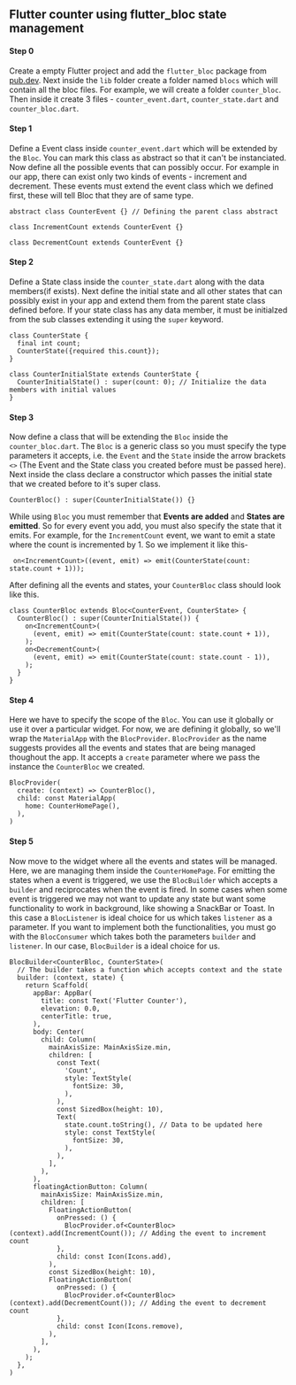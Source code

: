 ## Flutter counter using flutter_bloc state management

#### Step 0

Create a empty Flutter project and add the `flutter_bloc` package from [pub.dev](https://pub.dev/). Next inside the `lib` folder create a folder named `blocs` which will contain all the bloc files. For example, we will create a folder `counter_bloc`. Then inside it create 3 files - `counter_event.dart`, `counter_state.dart` and `counter_bloc.dart`.

#### Step 1

Define a Event class inside `counter_event.dart` which will be extended by the `Bloc`. You can mark this class as abstract so that it can't be instanciated. Now define all the possible events that can possibly occur. For example in our app, there can exist only two kinds of events - increment and decrement. These events must extend the event class which we defined first, these will tell Bloc that they are of same type.

```
abstract class CounterEvent {} // Defining the parent class abstract

class IncrementCount extends CounterEvent {}

class DecrementCount extends CounterEvent {}
```

#### Step 2

Define a State class inside the `counter_state.dart` along with the data members(if exists). Next define the initial state and all other states that can possibly exist in your app and extend them from the parent state class defined before. If your state class has any data member, it must be initialzed from the sub classes extending it using the `super` keyword.

```
class CounterState {
  final int count;
  CounterState({required this.count});
}

class CounterInitialState extends CounterState {
  CounterInitialState() : super(count: 0); // Initialize the data members with initial values
}
```

#### Step 3

Now define a class that will be extending the `Bloc` inside the `counter_bloc.dart`. The `Bloc` is a generic class so you must specify the type parameters it accepts, i.e. the `Event` and the `State` inside the arrow brackets `<>` (The Event and the State class you created before must be passed here). Next inside the class declare a constructor which passes the initial state that we created before to it's super class.

```
CounterBloc() : super(CounterInitialState()) {}
```

While using `Bloc` you must remember that <b>Events are added</b> and <b> States are emitted</b>. So for every event you add, you must also specify the state that it emits.
For example, for the `IncrementCount` event, we want to emit a state where the count is incremented by 1. So we implement it like this-

```
 on<IncrementCount>((event, emit) => emit(CounterState(count: state.count + 1)));
```

After defining all the events and states, your `CounterBloc` class should look like this.

```
class CounterBloc extends Bloc<CounterEvent, CounterState> {
  CounterBloc() : super(CounterInitialState()) {
    on<IncrementCount>(
      (event, emit) => emit(CounterState(count: state.count + 1)),
    );
    on<DecrementCount>(
      (event, emit) => emit(CounterState(count: state.count - 1)),
    );
  }
}
```

#### Step 4

Here we have to specify the scope of the `Bloc`. You can use it globally or use it over a particular widget. For now, we are defining it globally, so we'll wrap the `MaterialApp` with the `BlocProvider`. `BlocProvider` as the name suggests provides all the events and states that are being managed thoughout the app. It accepts a `create` parameter where we pass the instance the `CounterBloc` we created.

```
BlocProvider(
  create: (context) => CounterBloc(),
  child: const MaterialApp(
    home: CounterHomePage(),
  ),
)
```

#### Step 5

Now move to the widget where all the events and states will be managed. Here, we are managing them inside the `CounterHomePage`. For emitting the states when a event is triggered, we use the `BlocBuilder` which accepts a `builder` and reciprocates when the event is fired. In some cases when some event is triggered we may not want to update any state but want some functionality to work in background, like showing a SnackBar or Toast. In this case a `BlocListener` is ideal choice for us which takes `listener` as a parameter. If you want to implement both the functionalities, you must go with the `BlocConsumer` which takes both the parameters `builder` and `listener`. In our case, `BlocBuilder` is a ideal choice for us.

```
BlocBuilder<CounterBloc, CounterState>(
  // The builder takes a function which accepts context and the state
  builder: (context, state) {
    return Scaffold(
      appBar: AppBar(
        title: const Text('Flutter Counter'),
        elevation: 0.0,
        centerTitle: true,
      ),
      body: Center(
        child: Column(
          mainAxisSize: MainAxisSize.min,
          children: [
            const Text(
              'Count',
              style: TextStyle(
                fontSize: 30,
              ),
            ),
            const SizedBox(height: 10),
            Text(
              state.count.toString(), // Data to be updated here
              style: const TextStyle(
                fontSize: 30,
              ),
            ),
          ],
        ),
      ),
      floatingActionButton: Column(
        mainAxisSize: MainAxisSize.min,
        children: [
          FloatingActionButton(
            onPressed: () {
              BlocProvider.of<CounterBloc>(context).add(IncrementCount()); // Adding the event to increment count
            },
            child: const Icon(Icons.add),
          ),
          const SizedBox(height: 10),
          FloatingActionButton(
            onPressed: () {
              BlocProvider.of<CounterBloc>(context).add(DecrementCount()); // Adding the event to decrement count
            },
            child: const Icon(Icons.remove),
          ),
        ],
      ),
    );
  },
)
```

